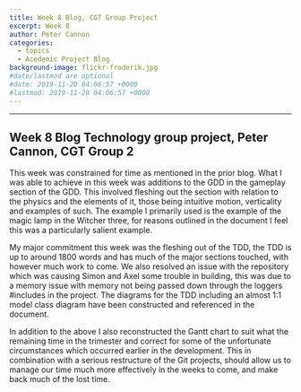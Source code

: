 ```yaml
---
title: Week 8 Blog, CGT Group Project
excerpt: Week 8
author: Peter Cannon
categories:
  - topics
  - Acedemic Project Blog
background-image: flickr-froderik.jpg
#date/lastmod are optional
#date: 2019-11-20 04:06:57 +0000
#lastmod: 2019-11-20 04:06:57 +0000
---
```


<hr />

## Week 8 Blog Technology group project, Peter Cannon, CGT Group 2

This week was constrained for time as mentioned in the prior blog. What I was able to achieve in this week was additions to the GDD in the gameplay section of the GDD. This involved fleshing out the section with relation to the physics and the elements of it, those being intuitive motion, verticality and examples of such. The example I primarily used is the example of the magic lamp in the Witcher three, for reasons outlined in the document I feel this was a particularly salient example.

My major commitment this week was the fleshing out of the TDD, the TDD is up to around 1800 words and has much of the major sections touched, with however much work to come. We also resolved an issue with the repository which was causing Simon and Axel some trouble in building, this was due to a memory issue with memory not being passed down through the loggers #includes in the project. The diagrams for the TDD including an almost 1:1 model class diagram have been constructed and referenced in the document.

In addition to the above I also reconstructed the Gantt chart to suit what the remaining time in the trimester and correct for some of the unfortunate circumstances which occurred earlier in the development. This in combination with a serious restructure of the Git projects, should allow us to manage our time much more effectively in the weeks to come, and make back much of the lost time.